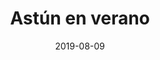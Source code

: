 ---
layout: post
category: day-by-day
date: 2019-08-09
title: Astún en verano
image:
  thumbnail: /images/blog/thumbnails/2019-08-09-astún-en-verano.jpg
  path: /images/blog/2019-08-09-astún-en-verano.jpg
---